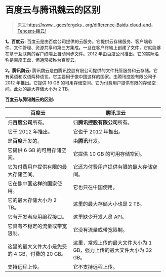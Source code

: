 # 百度云与腾讯魏云的区别

> 原文:[https://www . geesforgeks . org/difference-Baidu-cloud-and-Tencent-魏云/](https://www.geeksforgeeks.org/difference-between-baidu-cloud-and-tencent-weiyun/)

**1。百度云:**
百度云是由百度公司提供的云服务。它提供云存储服务、客户端软件、文件管理、资源共享和第三方集成。一旦在客户终端上创建了文件，它就能够在基于互联网的客户终端上自动同步文件。2012 年由百度公司推出。它的实际名称是百度王盘，但通常被称为百度云。

**2。腾讯魏云:**
腾讯魏云是由腾讯控股有限公司提供的文件托管服务和云存储。它有英语和汉语两种语言。它主要用于像中国这样的国家。由腾讯控股有限公司于 2012 年推出。它提供 10 GB 的可用存储空间。它为付费用户提供有限的存储空间。此处的最大存储大小为 2 TB。

**百度云与腾讯魏云的区别:**

<center>

| 百度云 | 腾讯卫云 |
| --- | --- |
| 归**百度公司**所有。 | 归**腾讯控股有限公司**所有。 |
| 它于 2012 年推出。 | 它也于 2012 年推出。 |
| 是**百度**开发的。 | 由**腾讯**开发。 |
| 它提供 6 GB 的可用存储空间。 | 它提供 10 GB 的可用存储空间。 |
| 它为付费用户提供有限的最大存储空间。 | 它还为付费用户提供有限的最大存储空间。 |
| 它在像中国这样的国家使用。 | 它也只在中国使用。 |
| 它的最大存储大小为 2 TB。 | 这里的最大存储大小也是 2 TB。 |
| 它有开发者应用编程接口。 | 这里缺少开发人员 API。 |
| 它具有不稳定的流量或带宽限制。 | 它没有流量或带宽限制。 |
| 这里的最大文件大小是免费的 4 GB，付费的 20 GB。 | 这里，常规上传的最大文件大小为 1 GB，强力上传的最大文件大小为 32 GB。 |
| 支持远程上传。 | 它不支持远程上传。 |

</center>